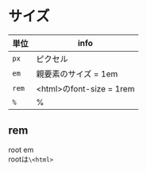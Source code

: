 # サイズ
|単位     |info                      |
|---------|--------------------------|
|```px``` |ピクセル                   |
|```em``` |親要素のサイズ = 1em       |
|```rem```|\<html>のfont-size = 1rem |
|```%```  |%                         |

## rem
root em  
rootは```\<html>```

